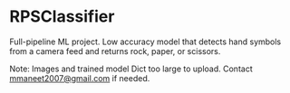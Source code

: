 # RPSClassifier
Full-pipeline ML project. Low accuracy model that detects hand symbols from a camera feed and returns rock, paper, or scissors.

Note: Images and trained model Dict too large to upload. Contact mmaneet2007@gmail.com if needed.
